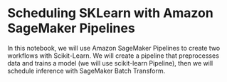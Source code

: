 # Scheduling SKLearn with Amazon SageMaker Pipelines

In this notebook, we will use Amazon SageMaker Pipelines to create two workflows with Scikit-Learn. We will create a pipeline that preprocesses data and trains a model (we will use scikit-learn Pipeline), then we will schedule inference with SageMaker Batch Transform.